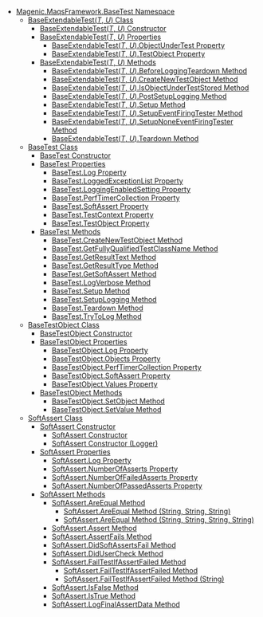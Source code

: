 - [Magenic.MaqsFramework.BaseTest Namespace](MAQS_4/BaseTest_AUTOGENERATED/Magenic-MaqsFramework-BaseTest_Namespace)
  - [BaseExtendableTest(*T*, *U*) Class](MAQS_4/BaseTest_AUTOGENERATED/BaseExtendableTest('T',_'U')_Class)
    - [BaseExtendableTest(*T*, *U*) Constructor](MAQS_4/BaseTest_AUTOGENERATED/BaseExtendableTest('T',_'U')_Constructor)
    - [BaseExtendableTest(*T*, *U*) Properties](MAQS_4/BaseTest_AUTOGENERATED/BaseExtendableTest('T',_'U')_Properties)
      - [BaseExtendableTest(*T*, *U*).ObjectUnderTest Property](MAQS_4/BaseTest_AUTOGENERATED/BaseExtendableTest('T',_'U')-ObjectUnderTest_Property)
      - [BaseExtendableTest(*T*, *U*).TestObject Property](MAQS_4/BaseTest_AUTOGENERATED/BaseExtendableTest('T',_'U')-TestObject_Property)
    - [BaseExtendableTest(*T*, *U*) Methods](MAQS_4/BaseTest_AUTOGENERATED/BaseExtendableTest('T',_'U')_Methods)
      - [BaseExtendableTest(*T*, *U*).BeforeLoggingTeardown Method](MAQS_4/BaseTest_AUTOGENERATED/BaseExtendableTest('T',_'U')-BeforeLoggingTeardown_Method)
      - [BaseExtendableTest(*T*, *U*).CreateNewTestObject Method](MAQS_4/BaseTest_AUTOGENERATED/BaseExtendableTest('T',_'U')-CreateNewTestObject_Method)
      - [BaseExtendableTest(*T*, *U*).IsObjectUnderTestStored Method](MAQS_4/BaseTest_AUTOGENERATED/BaseExtendableTest('T',_'U')-IsObjectUnderTestStored_Method)
      - [BaseExtendableTest(*T*, *U*).PostSetupLogging Method](MAQS_4/BaseTest_AUTOGENERATED/BaseExtendableTest('T',_'U')-PostSetupLogging_Method)
      - [BaseExtendableTest(*T*, *U*).Setup Method](MAQS_4/BaseTest_AUTOGENERATED/BaseExtendableTest('T',_'U')-Setup_Method)
      - [BaseExtendableTest(*T*, *U*).SetupEventFiringTester Method](MAQS_4/BaseTest_AUTOGENERATED/BaseExtendableTest('T',_'U')-SetupEventFiringTester_Method)
      - [BaseExtendableTest(*T*, *U*).SetupNoneEventFiringTester Method](MAQS_4/BaseTest_AUTOGENERATED/BaseExtendableTest('T',_'U')-SetupNoneEventFiringTester_Method)
      - [BaseExtendableTest(*T*, *U*).Teardown Method](MAQS_4/BaseTest_AUTOGENERATED/BaseExtendableTest('T',_'U')-Teardown_Method)
  - [BaseTest Class](MAQS_4/BaseTest_AUTOGENERATED/BaseTest_Class)
    - [BaseTest Constructor](MAQS_4/BaseTest_AUTOGENERATED/BaseTest_Constructor)
    - [BaseTest Properties](MAQS_4/BaseTest_AUTOGENERATED/BaseTest_Properties)
      - [BaseTest.Log Property](MAQS_4/BaseTest_AUTOGENERATED/BaseTest-Log_Property)
      - [BaseTest.LoggedExceptionList Property](MAQS_4/BaseTest_AUTOGENERATED/BaseTest-LoggedExceptionList_Property)
      - [BaseTest.LoggingEnabledSetting Property](MAQS_4/BaseTest_AUTOGENERATED/BaseTest-LoggingEnabledSetting_Property)
      - [BaseTest.PerfTimerCollection Property](MAQS_4/BaseTest_AUTOGENERATED/BaseTest-PerfTimerCollection_Property)
      - [BaseTest.SoftAssert Property](MAQS_4/BaseTest_AUTOGENERATED/BaseTest-SoftAssert_Property)
      - [BaseTest.TestContext Property](MAQS_4/BaseTest_AUTOGENERATED/BaseTest-TestContext_Property)
      - [BaseTest.TestObject Property](MAQS_4/BaseTest_AUTOGENERATED/BaseTest-TestObject_Property)
    - [BaseTest Methods](MAQS_4/BaseTest_AUTOGENERATED/BaseTest_Methods)
      - [BaseTest.CreateNewTestObject Method](MAQS_4/BaseTest_AUTOGENERATED/BaseTest-CreateNewTestObject_Method)
      - [BaseTest.GetFullyQualifiedTestClassName Method](MAQS_4/BaseTest_AUTOGENERATED/BaseTest-GetFullyQualifiedTestClassName_Method)
      - [BaseTest.GetResultText Method](MAQS_4/BaseTest_AUTOGENERATED/BaseTest-GetResultText_Method)
      - [BaseTest.GetResultType Method](MAQS_4/BaseTest_AUTOGENERATED/BaseTest-GetResultType_Method)
      - [BaseTest.GetSoftAssert Method](MAQS_4/BaseTest_AUTOGENERATED/BaseTest-GetSoftAssert_Method)
      - [BaseTest.LogVerbose Method](MAQS_4/BaseTest_AUTOGENERATED/BaseTest-LogVerbose_Method)
      - [BaseTest.Setup Method](MAQS_4/BaseTest_AUTOGENERATED/BaseTest-Setup_Method)
      - [BaseTest.SetupLogging Method](MAQS_4/BaseTest_AUTOGENERATED/BaseTest-SetupLogging_Method)
      - [BaseTest.Teardown Method](MAQS_4/BaseTest_AUTOGENERATED/BaseTest-Teardown_Method)
      - [BaseTest.TryToLog Method](MAQS_4/BaseTest_AUTOGENERATED/BaseTest-TryToLog_Method)
  - [BaseTestObject Class](MAQS_4/BaseTest_AUTOGENERATED/BaseTestObject_Class)
    - [BaseTestObject Constructor](MAQS_4/BaseTest_AUTOGENERATED/BaseTestObject_Constructor)
    - [BaseTestObject Properties](MAQS_4/BaseTest_AUTOGENERATED/BaseTestObject_Properties)
      - [BaseTestObject.Log Property](MAQS_4/BaseTest_AUTOGENERATED/BaseTestObject-Log_Property)
      - [BaseTestObject.Objects Property](MAQS_4/BaseTest_AUTOGENERATED/BaseTestObject-Objects_Property)
      - [BaseTestObject.PerfTimerCollection Property](MAQS_4/BaseTest_AUTOGENERATED/BaseTestObject-PerfTimerCollection_Property)
      - [BaseTestObject.SoftAssert Property](MAQS_4/BaseTest_AUTOGENERATED/BaseTestObject-SoftAssert_Property)
      - [BaseTestObject.Values Property](MAQS_4/BaseTest_AUTOGENERATED/BaseTestObject-Values_Property)
    - [BaseTestObject Methods](MAQS_4/BaseTest_AUTOGENERATED/BaseTestObject_Methods)
      - [BaseTestObject.SetObject Method](MAQS_4/BaseTest_AUTOGENERATED/BaseTestObject-SetObject_Method)
      - [BaseTestObject.SetValue Method](MAQS_4/BaseTest_AUTOGENERATED/BaseTestObject-SetValue_Method)
  - [SoftAssert Class](MAQS_4/BaseTest_AUTOGENERATED/SoftAssert_Class)
    - [SoftAssert Constructor](MAQS_4/BaseTest_AUTOGENERATED/SoftAssert_Constructor())
      - [SoftAssert Constructor](MAQS_4/BaseTest_AUTOGENERATED/SoftAssert_Constructor)
      - [SoftAssert Constructor (Logger)](MAQS_4/BaseTest_AUTOGENERATED/SoftAssert_Constructor_(Logger))
    - [SoftAssert Properties](MAQS_4/BaseTest_AUTOGENERATED/SoftAssert_Properties)
      - [SoftAssert.Log Property](MAQS_4/BaseTest_AUTOGENERATED/SoftAssert-Log_Property)
      - [SoftAssert.NumberOfAsserts Property](MAQS_4/BaseTest_AUTOGENERATED/SoftAssert-NumberOfAsserts_Property)
      - [SoftAssert.NumberOfFailedAsserts Property](MAQS_4/BaseTest_AUTOGENERATED/SoftAssert-NumberOfFailedAsserts_Property)
      - [SoftAssert.NumberOfPassedAsserts Property](MAQS_4/BaseTest_AUTOGENERATED/SoftAssert-NumberOfPassedAsserts_Property)
    - [SoftAssert Methods](MAQS_4/BaseTest_AUTOGENERATED/SoftAssert_Methods)
      - [SoftAssert.AreEqual Method](MAQS_4/BaseTest_AUTOGENERATED/SoftAssert-AreEqual_Method)
        - [SoftAssert.AreEqual Method (String, String, String)](MAQS_4/BaseTest_AUTOGENERATED/SoftAssert-AreEqual_Method_(String,_String,_String))
        - [SoftAssert.AreEqual Method (String, String, String, String)](MAQS_4/BaseTest_AUTOGENERATED/SoftAssert-AreEqual_Method_(String,_String,_String,_String))
      - [SoftAssert.Assert Method](MAQS_4/BaseTest_AUTOGENERATED/SoftAssert-Assert_Method)
      - [SoftAssert.AssertFails Method](MAQS_4/BaseTest_AUTOGENERATED/SoftAssert-AssertFails_Method)
      - [SoftAssert.DidSoftAssertsFail Method](MAQS_4/BaseTest_AUTOGENERATED/SoftAssert-DidSoftAssertsFail_Method)
      - [SoftAssert.DidUserCheck Method](MAQS_4/BaseTest_AUTOGENERATED/SoftAssert-DidUserCheck_Method)
      - [SoftAssert.FailTestIfAssertFailed Method](MAQS_4/BaseTest_AUTOGENERATED/SoftAssert-FailTestIfAssertFailed_Method())
        - [SoftAssert.FailTestIfAssertFailed Method](MAQS_4/BaseTest_AUTOGENERATED/SoftAssert-FailTestIfAssertFailed_Method)
        - [SoftAssert.FailTestIfAssertFailed Method (String)](MAQS_4/BaseTest_AUTOGENERATED/SoftAssert-FailTestIfAssertFailed_Method_(String))
      - [SoftAssert.IsFalse Method](MAQS_4/BaseTest_AUTOGENERATED/SoftAssert-IsFalse_Method)
      - [SoftAssert.IsTrue Method](MAQS_4/BaseTest_AUTOGENERATED/SoftAssert-IsTrue_Method)
      - [SoftAssert.LogFinalAssertData Method](MAQS_4/BaseTest_AUTOGENERATED/SoftAssert-LogFinalAssertData_Method)